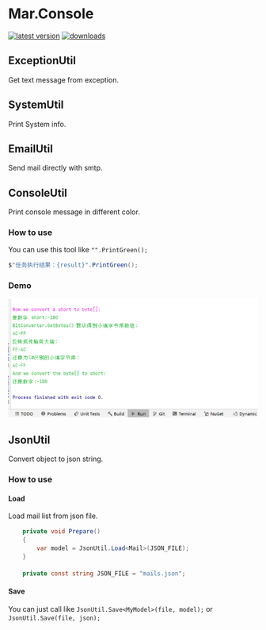 # Mar.Console

[![latest version](https://img.shields.io/nuget/v/Mar.Console)](https://www.nuget.org/packages/Mar.Console) [![downloads](https://img.shields.io/nuget/dt/Mar.Console)](https://www.nuget.org/packages/Mar.Console)

## ExceptionUtil

Get text message from exception.

## SystemUtil

Print System info.

## EmailUtil

Send mail directly with smtp.

## ConsoleUtil

Print console message in different color.

### How to use

You can use this tool like `"".PrintGreen();`

```c#
$"任务执行结果：{result}".PrintGreen();
```

### Demo

![How to use ConsoleUtil](https://raw.githubusercontent.com/zhongwcool/Mar.Console/main/Assets/145158.png)

## JsonUtil

Convert object to json string.

### How to use

#### Load

Load mail list from json file.

```c#
    private void Prepare()
    {
        var model = JsonUtil.Load<Mail>(JSON_FILE);
    }
    
    private const string JSON_FILE = "mails.json";
```

#### Save

You can just call like `JsonUtil.Save<MyModel>(file, model);` or `JsonUtil.Save(file, json);`